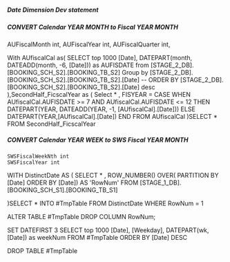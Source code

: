 ##### Date Dimension Dev statement

##### CONVERT Calendar YEAR MONTH to Fiscal YEAR MONTH


AUFiscalMonth int, 
AUFiscalYear int,
AUFiscalQuarter int,

With AUfiscalCal as(
    SELECT 
    top 1000  [Date], DATEPART(month, DATEADD(month, -6, [Date])) as AUFISDATE 
    from [STAGE_2_DB].[BOOKING_SCH_S2].[BOOKING_TB_S2]
    Group by  [STAGE_2_DB].[BOOKING_SCH_S2].[BOOKING_TB_S2].[Date]
    -- ORDER BY [STAGE_2_DB].[BOOKING_SCH_S2].[BOOKING_TB_S2].[Date] desc
),SecondHalf_FicscalYear as (
    Select * , FISYEAR =
    CASE 
        WHEN AUfiscalCal.AUFISDATE >= 7 AND AUfiscalCal.AUFISDATE <= 12 
        THEN DATEPART(YEAR, DATEADD(YEAR, -1, [AUfiscalCal].[Date])) 
    ELSE
        DATEPART(YEAR,[AUfiscalCal].[Date]) 
    END 
    FROM  AUfiscalCal
)SELECT * FROM SecondHalf_FicscalYear


##### CONVERT Calendar YEAR WEEK to SWS Fiscal YEAR MONTH
    SWSFiscalWeekNth int
    SWSFiscalYear int

<!-- It will hit to 53th Condition 
    When hit to 53th Week, it leaps to the next year -->


WITH DistinctDate AS
(
    SELECT * ,
        ROW_NUMBER() OVER(
            PARTITION BY [Date] ORDER BY [Date]) AS 'RowNum' 
    FROM [STAGE_1_DB].[BOOKING_SCH_S1].[BOOKING_TB_S1]
    
)SELECT * INTO #TmpTable
FROM DistinctDate
WHERE RowNum = 1

ALTER TABLE #TmpTable
DROP COLUMN RowNum;

SET DATEFIRST 3
SELECT top 1000 [Date], [Weekday], DATEPART(wk, [Date]) as weekNum
FROM #TmpTable
ORDER BY [Date] DESC 

DROP TABLE #TmpTable